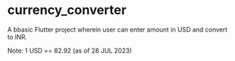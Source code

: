 # currency_converter

A bbasic Flutter project wherein user can enter amount in USD and convert to INR.

Note: 1 USD == 82.92 (as of 28 JUL 2023)

